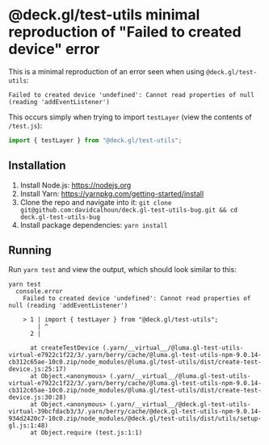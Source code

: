 # @deck.gl/test-utils minimal reproduction of "Failed to created device" error

This is a minimal reproduction of an error seen when using `@deck.gl/test-utils`:

```
Failed to created device 'undefined': Cannot read properties of null (reading 'addEventListener')
```

This occurs simply when trying to import `testLayer` (view the contents of `/test.js`):

```js
import { testLayer } from "@deck.gl/test-utils";
```

## Installation

1. Install Node.js: https://nodejs.org
1. Install Yarn: https://yarnpkg.com/getting-started/install
1. Clone the repo and navigate into it: `git clone git@github.com:davidcalhoun/deck.gl-test-utils-bug.git && cd deck.gl-test-utils-bug`
1. Install package dependencies: `yarn install`

## Running

Run `yarn test` and view the output, which should look similar to this:

```shell
yarn test
  console.error
    Failed to created device 'undefined': Cannot read properties of null (reading 'addEventListener')

    > 1 | import { testLayer } from "@deck.gl/test-utils";
        | ^
      2 |

      at createTestDevice (.yarn/__virtual__/@luma.gl-test-utils-virtual-e7922c1f22/3/.yarn/berry/cache/@luma.gl-test-utils-npm-9.0.14-cb312c65ae-10c0.zip/node_modules/@luma.gl/test-utils/dist/create-test-device.js:25:17)
      at Object.<anonymous> (.yarn/__virtual__/@luma.gl-test-utils-virtual-e7922c1f22/3/.yarn/berry/cache/@luma.gl-test-utils-npm-9.0.14-cb312c65ae-10c0.zip/node_modules/@luma.gl/test-utils/dist/create-test-device.js:30:28)
      at Object.<anonymous> (.yarn/__virtual__/@deck.gl-test-utils-virtual-39bcfdacb3/3/.yarn/berry/cache/@deck.gl-test-utils-npm-9.0.14-934d2420c7-10c0.zip/node_modules/@deck.gl/test-utils/dist/utils/setup-gl.js:1:48)
      at Object.require (test.js:1:1)
```
